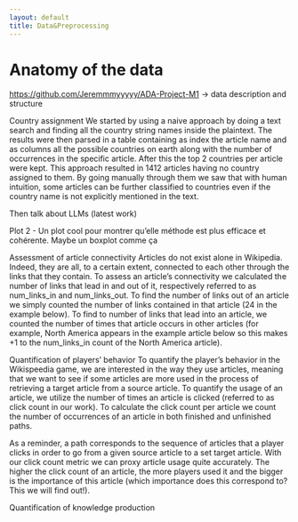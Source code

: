 ```yaml
---
layout: default
title: Data&Preprocessing
---
```


# Anatomy of the data
https://github.com/Jeremmmyyyyy/ADA-Project-M1 → data description and structure


Country assignment 
We started by using a naive approach by doing a text search and finding all the country string names inside the plaintext. The results were then parsed in a table containing as index the article name and as columns all the possible countries on earth along with the number of occurrences in the specific article. After this the top 2 countries per article were kept. This approach resulted in 1412 articles having no country assigned to them. By going manually through them we saw that with human intuition, some articles can be further classified to countries even if the country name is not explicitly mentioned in the text.

Then talk about LLMs (latest work)

Plot 2 - Un plot cool pour montrer qu’elle méthode est plus efficace et cohérente. Maybe un boxplot comme ça 


Assessment of article connectivity
Articles do not exist alone in Wikipedia. Indeed, they are all, to a certain extent, connected to each other through the links that they contain. To assess an article’s connectivity we calculated the number of links that lead in and out of it, respectively referred to as num_links_in and num_links_out. To find the number of links out of an article we simply counted the number of links contained in that article (24 in the example below). To find to number of links that lead into an article, we counted the number of times that article occurs in other articles (for example, North America appears in the example article below so this makes +1 to the num_links_in count of the North America article). 


Quantification of players’ behavior
To quantify the player’s behavior in the Wikispeedia game, we are interested in the way they use articles, meaning that we want to see if some articles are more used in the process of retrieving a target article from a source article. To quantify the usage of an article, we utilize the number of times an article is clicked (referred to as click count in our work). To calculate the click count per article we count the number of occurrences of an article in both finished and unfinished paths. 

As a reminder, a path corresponds to the sequence of articles that a player clicks in order to go from a given source article to a set target article. With our click count metric we can proxy article usage quite accurately. The higher the click count of an article, the more players used it and the bigger is the importance of this article (which importance does this correspond to? This we will find out!). 


Quantification of knowledge production 
